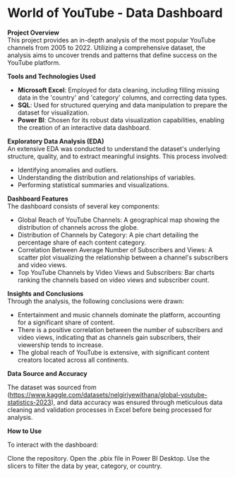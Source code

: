 # World of YouTube - Data Dashboard

**Project Overview**  
This project provides an in-depth analysis of the most popular YouTube channels from 2005 to 2022. Utilizing a comprehensive dataset, the analysis aims to uncover trends and patterns that define success on the YouTube platform.

**Tools and Technologies Used**  
- **Microsoft Excel**: Employed for data cleaning, including filling missing data in the 'country' and 'category' columns, and correcting data types.
- **SQL**: Used for structured querying and data manipulation to prepare the dataset for visualization.
- **Power BI**: Chosen for its robust data visualization capabilities, enabling the creation of an interactive data dashboard.

**Exploratory Data Analysis (EDA)**  
An extensive EDA was conducted to understand the dataset's underlying structure, quality, and to extract meaningful insights. This process involved:
- Identifying anomalies and outliers.
- Understanding the distribution and relationships of variables.
- Performing statistical summaries and visualizations.

**Dashboard Features**  
The dashboard consists of several key components:
- Global Reach of YouTube Channels: A geographical map showing the distribution of channels across the globe.
- Distribution of Channels by Category: A pie chart detailing the percentage share of each content category.
- Correlation Between Average Number of Subscribers and Views: A scatter plot visualizing the relationship between a channel's subscribers and video views.
- Top YouTube Channels by Video Views and Subscribers: Bar charts ranking the channels based on video views and subscriber count.

**Insights and Conclusions**  
Through the analysis, the following conclusions were drawn:
- Entertainment and music channels dominate the platform, accounting for a significant share of content.
- There is a positive correlation between the number of subscribers and video views, indicating that as channels gain subscribers, their viewership tends to increase.
- The global reach of YouTube is extensive, with significant content creators located across all continents.

**Data Source and Accuracy**

The dataset was sourced from (https://www.kaggle.com/datasets/nelgiriyewithana/global-youtube-statistics-2023), and data accuracy was ensured through meticulous data cleaning and validation processes in Excel before being processed for analysis.

**How to Use**

To interact with the dashboard:

Clone the repository.
Open the .pbix file in Power BI Desktop.
Use the slicers to filter the data by year, category, or country.
